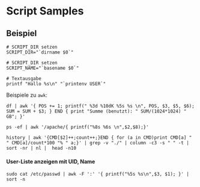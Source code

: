 # Script Samples

## Beispiel

```
# SCRIPT_DIR setzen
SCRIPT_DIR="`dirname $0`"

# SCRIPT_DIR setzen
SCRIPT_NAME="`basename $0`"

# Textausgabe
printf "Hallo %s\n" "`printenv USER`"
```

Beispiele zu `awk`:

```
df | awk '{ POS += 1; printf(" %3d %10dK %5s %s \n", POS, $3, $5, $6); SUM = SUM + $3; } END { print "Summe (benutzt): " SUM/(1024*1024) " GB"; }'
```

```
ps -ef | awk '/apache/{ printf("%8s %6s \n",$2,$8);}'
```

``` 
history | awk '{CMD[$2]++;count++;}END { for (a in CMD)print CMD[a] " " CMD[a]/count*100 "% " a;}' | grep -v "./" | column -c3 -s " " -t | sort -nr | nl |  head -n10
``` 

#### User-Liste anzeigen mit UID, Name

```
sudo cat /etc/passwd | awk -F ':' '{ printf("%5s %s\n",$3, $1); }' | sort -n
```
